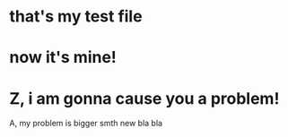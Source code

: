 # that's my test file
# now it's mine!
# Z, i am gonna cause you a problem!
A, my problem is bigger
smth new bla bla